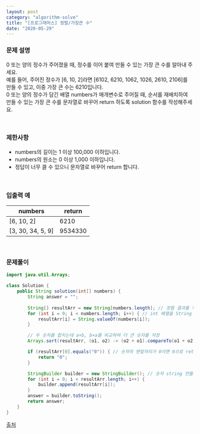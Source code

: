 ```yaml
---
layout: post
category: "algorithm-solve"
title: "[프로그래머스] 정렬/가장큰 수"
date: "2020-05-29"
---
```


### 문제 설명
0 또는 양의 정수가 주어졌을 때, 정수를 이어 붙여 만들 수 있는 가장 큰 수를 알아내 주세요.<br>
예를 들어, 주어진 정수가 [6, 10, 2]라면 [6102, 6210, 1062, 1026, 2610, 2106]를 만들 수 있고, 이중 가장 큰 수는 6210입니다.<br>
0 또는 양의 정수가 담긴 배열 numbers가 매개변수로 주어질 때, 순서를 재배치하여 만들 수 있는 가장 큰 수를 문자열로 바꾸어 return 하도록 solution 함수를 작성해주세요.

<br>

### 제한사항
- numbers의 길이는 1 이상 100,000 이하입니다.
- numbers의 원소는 0 이상 1,000 이하입니다.
- 정답이 너무 클 수 있으니 문자열로 바꾸어 return 합니다.

<br>

### 입출력 예

|numbers|return|
|---|---|
|[6, 10, 2]|6210|
|[3, 30, 34, 5, 9]|9534330|

<br>

### 문제풀이
```java
import java.util.Arrays;

class Solution {
    public String solution(int[] numbers) {
        String answer = "";
        
        String[] resultArr = new String[numbers.length]; // 정렬 결과를 저장할 배열
        for (int i = 0; i < numbers.length; i++) { // int 배열을 String 배열로 변환
            resultArr[i] = String.valueOf(numbers[i]);
        }

        // 두 숫자를 합치는데 a+b, b+a를 비교하여 더 큰 숫자를 저장
        Arrays.sort(resultArr, (o1, o2) -> (o2 + o1).compareTo(o1 + o2));

        if (resultArr[0].equals("0")) { // 숫자의 맨앞자리가 0이면 0으로 return
            return "0";
        }

        StringBuilder builder = new StringBuilder(); // 숫자 string 만들기
        for (int i = 0; i < resultArr.length; i++) {
            builder.append(resultArr[i]);
        }
        answer = builder.toString();
        return answer;
    }
}
```

[출처](https://youjourney.tistory.com/56)